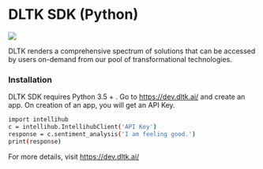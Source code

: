 # DLTK SDK (Python)

[![](https://github.com/dltk-ai/dltk-ai-sdk/blob/master/python/dltk.png)](https://dev.dltk.ai/)

DLTK renders a comprehensive spectrum of solutions that can be accessed by users on-demand from our pool of transformational technologies.

### Installation

DLTK SDK requires Python 3.5 + . Go to https://dev.dltk.ai/ and create an app. On creation of an app, you will get an API Key.

```sh
import intellihub
c = intellihub.IntellihubClient('API Key')
response = c.sentiment_analysis('I am feeling good.')
print(response)
```

For more details, visit https://dev.dltk.ai/
